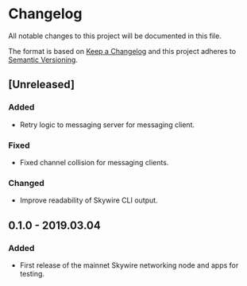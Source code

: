 # Changelog
All notable changes to this project will be documented in this file.

The format is based on [Keep a Changelog](http://keepachangelog.com/en/1.0.0/)
and this project adheres to [Semantic Versioning](http://semver.org/spec/v2.0.0.html).

## [Unreleased]

### Added 

- Retry logic to messaging server for messaging client.

### Fixed

- Fixed channel collision for messaging clients.

### Changed

- Improve readability of Skywire CLI output.

## 0.1.0 - 2019.03.04

### Added

- First release of the mainnet Skywire networking node and apps for testing.
